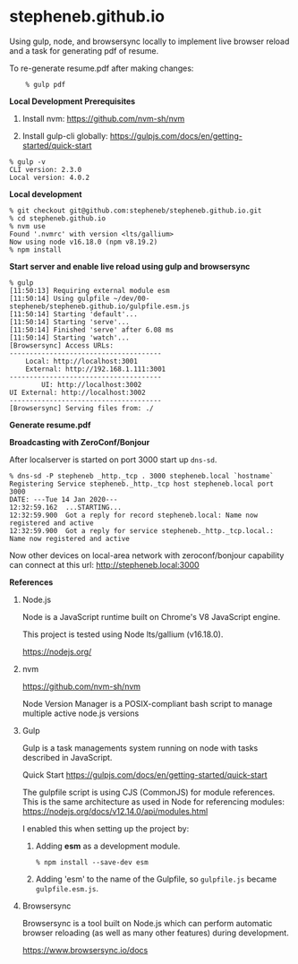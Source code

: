 stepheneb.github.io
===================

Using gulp, node, and browsersync locally to implement live browser reload and a task for generating pdf of resume.

To re-generate resume.pdf after making changes:

```
    % gulp pdf
```

**Local Development Prerequisites**

1. Install nvm: https://github.com/nvm-sh/nvm

2. Install gulp-cli globally: https://gulpjs.com/docs/en/getting-started/quick-start

```
% gulp -v
CLI version: 2.3.0
Local version: 4.0.2
```

**Local development**

```
% git checkout git@github.com:stepheneb/stepheneb.github.io.git
% cd stepheneb.github.io
% nvm use
Found '.nvmrc' with version <lts/gallium>
Now using node v16.18.0 (npm v8.19.2)
% npm install
```

**Start server and enable live reload using gulp and browsersync**

```
% gulp
[11:50:13] Requiring external module esm
[11:50:14] Using gulpfile ~/dev/00-stepheneb/stepheneb.github.io/gulpfile.esm.js
[11:50:14] Starting 'default'...
[11:50:14] Starting 'serve'...
[11:50:14] Finished 'serve' after 6.08 ms
[11:50:14] Starting 'watch'...
[Browsersync] Access URLs:
--------------------------------------
    Local: http://localhost:3001
    External: http://192.168.1.111:3001
--------------------------------------
        UI: http://localhost:3002
UI External: http://localhost:3002
--------------------------------------
[Browsersync] Serving files from: ./
```

**Generate resume.pdf**


**Broadcasting with ZeroConf/Bonjour**

After localserver is started on port 3000 start up `dns-sd`.

```
% dns-sd -P stepheneb _http._tcp . 3000 stepheneb.local `hostname`
Registering Service stepheneb._http._tcp host stepheneb.local port 3000
DATE: ---Tue 14 Jan 2020---
12:32:59.162  ...STARTING...
12:32:59.900  Got a reply for record stepheneb.local: Name now registered and active
12:32:59.900  Got a reply for service stepheneb._http._tcp.local.: Name now registered and active
```

Now other devices on local-area network with zeroconf/bonjour capability can connect
at this url: http://stepheneb.local:3000

**References**

1. Node.js

    Node is a JavaScript runtime built on Chrome's V8 JavaScript engine.

    This project is tested using Node lts/gallium (v16.18.0).

    https://nodejs.org/

2. nvm

    https://github.com/nvm-sh/nvm

    Node Version Manager is a POSIX-compliant bash script to manage multiple active node.js versions

3. Gulp

    Gulp is a task managements system running on node with tasks described in JavaScript.

    Quick Start https://gulpjs.com/docs/en/getting-started/quick-start

    The gulpfile script is using CJS (CommonJS) for module references. This is the same architecture as used in Node for referencing modules: https://nodejs.org/docs/v12.14.0/api/modules.html

    I enabled this when setting up the project by:

    1. Adding **esm** as a development module.

        `% npm install --save-dev esm`

    2. Adding 'esm' to the name of the Gulpfile, so `gulpfile.js` became `gulpfile.esm.js`.

4. Browsersync

    Browsersync is a tool built on Node.js which can perform automatic browser reloading (as well as many other features) during development.

    https://www.browsersync.io/docs
